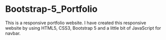 # Bootstrap-5_Portfolio
This is a responsive portfolio website. I have created this responsive website by using HTML5, CSS3, Bootstrap 5 and a little bit of JavaScript for navbar.
